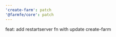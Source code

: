 ```yaml
---
'create-farm': patch
'@farmfe/core': patch
---
```


feat: add restartserver fn with update create-farm
